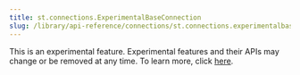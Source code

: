 ```yaml
---
title: st.connections.ExperimentalBaseConnection
slug: /library/api-reference/connections/st.connections.experimentalbaseconnection
---
```


<Important>

This is an experimental feature. Experimental features and their APIs may change or be removed at any time. To learn more, click [here](/library/advanced-features/prerelease#experimental-features).

</Important>

<Autofunction function="streamlit.connections.ExperimentalBaseConnection" />

<Autofunction function="streamlit.connections.ExperimentalBaseConnection.reset" />
